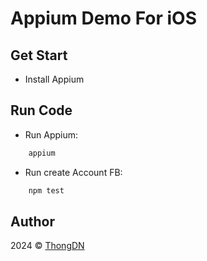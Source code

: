 # Appium Demo For iOS

## Get Start

- Install Appium

## Run Code

- Run Appium:

```zsh
    appium
```

- Run create Account FB:

```zsh
    npm test
```

## Author

2024 © [ThongDN](https://github.com/thongdn-it)
